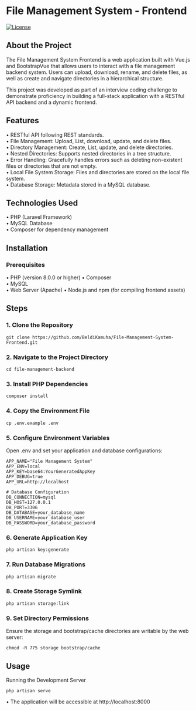 # File Management System - Frontend

<p align="left">
  <a href="LICENSE"><img src="https://img.shields.io/github/license/BeldiKamuha/File-Management-System-Frontend" alt="License"></a>
</p>

## About the Project

The File Management System Frontend is a web application built with Vue.js and BootstrapVue that allows users to interact with a file management backend system. Users can upload, download, rename, and delete files, as well as create and navigate directories in a hierarchical structure.

This project was developed as part of an interview coding challenge to demonstrate proficiency in building a full-stack application with a RESTful API backend and a dynamic frontend.

## Features

•	RESTful API following REST standards.  
•	File Management: Upload, List, download, update, and delete files.  
•	Directory Management: Create, List, update, and delete directories.  
•	Nested Directories: Supports nested directories in a tree structure.  
•	Error Handling: Gracefully handles errors such as deleting non-existent files or directories that are not empty.  
•	Local File System Storage: Files and directories are stored on the local file system.  
•	Database Storage: Metadata stored in a MySQL database.  

## Technologies Used

•	PHP (Laravel Framework)  
•	MySQL Database  
•	Composer for dependency management  

## Installation

### Prerequisites

•	PHP (version 8.0.0 or higher) 
•	Composer  
•	MySQL  
•	Web Server (Apache) 
•	Node.js and npm (for compiling frontend assets)

## Steps

### 1. Clone the Repository
```
git clone https://github.com/BeldiKamuha/File-Management-System-Frontend.git
```

### 2.	Navigate to the Project Directory
```
cd file-management-backend
 ```

### 3.	Install PHP Dependencies
```
composer install
```

### 4.	Copy the Environment File
```
cp .env.example .env
```

### 5.	Configure Environment Variables
Open .env and set your application and database configurations:
```
APP_NAME="File Management System"
APP_ENV=local
APP_KEY=base64:YourGeneratedAppKey
APP_DEBUG=true
APP_URL=http://localhost

# Database Configuration
DB_CONNECTION=mysql
DB_HOST=127.0.0.1
DB_PORT=3306
DB_DATABASE=your_database_name
DB_USERNAME=your_database_user
DB_PASSWORD=your_database_password

```

### 6.	Generate Application Key
```
php artisan key:generate
```

### 7.	Run Database Migrations
```
php artisan migrate
```

### 8.	Create Storage Symlink
```
php artisan storage:link
```

### 9.	Set Directory Permissions
Ensure the storage and bootstrap/cache directories are writable by the web server:
```
chmod -R 775 storage bootstrap/cache
```

## Usage

Running the Development Server
```
php artisan serve
```
•	The application will be accessible at http://localhost:8000
